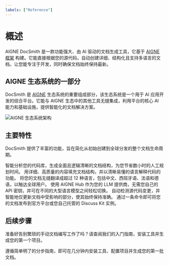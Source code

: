 ```yaml
---
labels: ["Reference"]
---
```


# 概述

AIGNE DocSmith 是一款功能强大、由 AI 驱动的文档生成工具，它基于 [AIGNE 框架](https://www.aigne.io/en/framework) 构建。它能直接根据您的源代码，自动创建详细、结构化且支持多语言的文档，让您能专注于开发，同时确保文档始终保持最新。

## AIGNE 生态系统的一部分

DocSmith 是 [AIGNE](https://www.aigne.io) 生态系统的重要组成部分，该生态系统是一个用于 AI 应用开发的综合平台。它能与 AIGNE 生态中的其他工具无缝集成，利用平台的核心 AI 能力和基础设施，提供智能化的文档解决方案。

![AIGNE 生态系统架构](https://docsmith.aigne.io/image-bin/uploads/def424c20bbdb3c77483894fe0e22819.png)

## 主要特性

DocSmith 提供了丰富的功能，旨在简化从初始创建到全球分发的整个文档生命周期。

<x-cards data-columns="3">
  <x-card data-title="自动化结构规划" data-icon="lucide:list-tree">
    智能分析您的代码库，生成全面且逻辑清晰的文档结构，为您节省数小时的人工规划时间。
  </x-card>
  <x-card data-title="AI 驱动的内容生成" data-icon="lucide:sparkles">
    用详细、高质量的内容填充文档结构，并以清晰易懂的语言解释代码的功能。
  </x-card>
  <x-card data-title="多语言支持" data-icon="lucide:languages">
    将您的文档无缝翻译成超过 12 种语言，包括中文、西班牙语、法语和德语，以触达全球用户。
  </x-card>
  <x-card data-title="集成 AIGNE Hub" data-icon="lucide:hub">
    使用 AIGNE Hub 作为您的 LLM 提供商，无需您自己的 API 密钥，并可在不同的大型语言模型之间轻松切换。
  </x-card>
  <x-card data-title="文档更新机制" data-icon="lucide:refresh-cw">
    自动检测源代码变更，并智能地仅更新文档中受影响的部分，使其始终保持准确。
  </x-card>
  <x-card data-title="发布至 Discuss Kit" data-icon="lucide:upload-cloud">
    通过一条命令即可将您的文档发布到官方平台或您自己托管的 Discuss Kit 实例。
  </x-card>
</x-cards>

## 后续步骤

准备好告别繁琐的手动文档编写工作了吗？请查阅我们的入门指南，安装工具并生成您的第一个项目。

<x-card data-title="入门指南" data-icon="lucide:rocket" data-href="/getting-started" data-cta="开始阅读指南">
  遵循简单明了的分步指南，即可在几分钟内安装工具、配置项目并生成您的第一批文档。
</x-card>